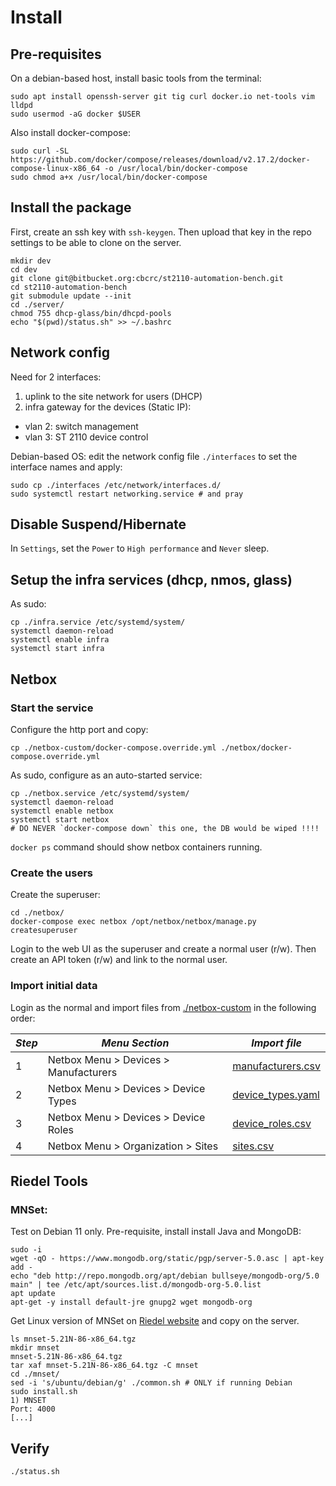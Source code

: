 # Install

## Pre-requisites

On a debian-based host, install basic tools from the terminal:

```
sudo apt install openssh-server git tig curl docker.io net-tools vim lldpd
sudo usermod -aG docker $USER
```

Also install docker-compose:

```
sudo curl -SL https://github.com/docker/compose/releases/download/v2.17.2/docker-compose-linux-x86_64 -o /usr/local/bin/docker-compose
sudo chmod a+x /usr/local/bin/docker-compose
```

## Install the package

First, create an ssh key with `ssh-keygen`. Then upload that key in the repo settings to be able to clone on the server.

```
mkdir dev
cd dev
git clone git@bitbucket.org:cbcrc/st2110-automation-bench.git
cd st2110-automation-bench
git submodule update --init
cd ./server/
chmod 755 dhcp-glass/bin/dhcpd-pools
echo "$(pwd)/status.sh" >> ~/.bashrc
```

## Network config

Need for 2 interfaces:

1) uplink to the site network for users (DHCP)
2) infra gateway for the devices (Static IP):
- vlan 2: switch management
- vlan 3: ST 2110 device control

Debian-based OS: edit the network config file `./interfaces` to set the interface names and apply:

```
sudo cp ./interfaces /etc/network/interfaces.d/
sudo systemctl restart networking.service # and pray
```

## Disable Suspend/Hibernate

In `Settings`, set the `Power` to `High performance` and `Never` sleep.

## Setup the infra services (dhcp, nmos, glass)

As sudo:

```
cp ./infra.service /etc/systemd/system/
systemctl daemon-reload
systemctl enable infra
systemctl start infra
```

## Netbox


### Start the service

Configure the http port and copy:

```
cp ./netbox-custom/docker-compose.override.yml ./netbox/docker-compose.override.yml
```

As sudo, configure as an auto-started service:

```
cp ./netbox.service /etc/systemd/system/
systemctl daemon-reload
systemctl enable netbox
systemctl start netbox
# DO NEVER `docker-compose down` this one, the DB would be wiped !!!!
```

`docker ps` command should show netbox containers running.

### Create the users

Create the superuser:

```
cd ./netbox/
docker-compose exec netbox /opt/netbox/netbox/manage.py createsuperuser
```

Login to the web UI as the superuser and create a normal user (r/w). Then create an API token (r/w) and link to the normal user.

### Import initial data

Login as the normal and import files from [./netbox-custom](./netbox-custom) in the following order:

|*Step*|*Menu Section*|*Import file*|
|------|--------------|-------------|
|1| Netbox Menu > Devices > Manufacturers | [manufacturers.csv](./netbox-custom/manufacturers.csv)
|2| Netbox Menu > Devices > Device Types  | [device_types.yaml](./netbox-custom/device_types.yaml)
|3| Netbox Menu > Devices > Device Roles  | [device_roles.csv ](./netbox-custom/device_roles.csv )
|4| Netbox Menu > Organization > Sites    | [sites.csv        ](./netbox-custom/sites.csv        )

## Riedel Tools

### MNSet:

Test on Debian 11 only. Pre-requisite, install install Java and MongoDB:


```
sudo -i
wget -qO - https://www.mongodb.org/static/pgp/server-5.0.asc | apt-key add -
echo "deb http://repo.mongodb.org/apt/debian bullseye/mongodb-org/5.0 main" | tee /etc/apt/sources.list.d/mongodb-org-5.0.list
apt update
apt-get -y install default-jre gnupg2 wget mongodb-org
```

Get Linux version of MNSet on [Riedel website](https://www.riedel.net/en/downloads/firmware-software) and copy on the server.

```
ls mnset-5.21N-86-x86_64.tgz
mkdir mnset
mnset-5.21N-86-x86_64.tgz
tar xaf mnset-5.21N-86-x86_64.tgz -C mnset
cd ./mnset/
sed -i 's/ubuntu/debian/g' ./common.sh # ONLY if running Debian
sudo install.sh
1) MNSET
Port: 4000
[...]
```

## Verify

```
./status.sh
```
